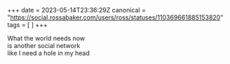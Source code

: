 +++
date = 2023-05-14T23:36:29Z
canonical = "https://social.rossabaker.com/users/ross/statuses/110369661885153820"
tags = [  ]
+++

<p>What the world needs now<br />is another social network<br />like I need a hole in my head</p>
